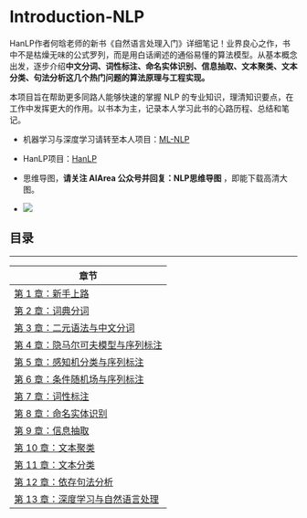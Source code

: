 # Introduction-NLP
HanLP作者何晗老师的新书《自然语言处理入门》详细笔记！业界良心之作，书中不是枯燥无味的公式罗列，而是用白话阐述的通俗易懂的算法模型。从基本概念出发，逐步介绍**中文分词、词性标注、命名实体识别、信息抽取、文本聚类、文本分类、句法分析这几个热门问题的算法原理与工程实现。**

本项目旨在帮助更多同路人能够快速的掌握 NLP 的专业知识，理清知识要点，在工作中发挥更大的作用。以书本为主，记录本人学习此书的心路历程、总结和笔记。

- 机器学习与深度学习请转至本人项目：[ML-NLP](https://github.com/RichardFans/ML-NLP)

- HanLP项目：[HanLP](https://github.com/hankcs/HanLP)

- 思维导图，**请关注 AIArea 公众号并回复：NLP思维导图** ，即能下载高清大图。

- ![](https://github.com/RichardFans/Introduction-NLP/raw/master/img/2020-2-3_16-0-25.png?raw=true)
  



## 目录

----

| 章节                                                         |
| ------------------------------------------------------------ |
| [第 1 章：新手上路](https://github.com/RichardFans/Introduction-NLP/blob/master/chapter/1.%20%E6%96%B0%E6%89%8B%E4%B8%8A%E8%B7%AF.md) |
| [第 2 章：词典分词](https://github.com/RichardFans/Introduction-NLP/blob/master/chapter/2.%E8%AF%8D%E5%85%B8%E5%88%86%E8%AF%8D.md) |
| [第 3 章：二元语法与中文分词](https://github.com/RichardFans/Introduction-NLP/blob/master/chapter/3.%E4%BA%8C%E5%85%83%E8%AF%AD%E6%B3%95%E4%B8%8E%E4%B8%AD%E6%96%87%E5%88%86%E8%AF%8D.md) |
| [第 4 章：隐马尔可夫模型与序列标注](https://github.com/RichardFans/Introduction-NLP/blob/master/chapter/4.%E9%9A%90%E9%A9%AC%E5%B0%94%E5%8F%AF%E5%A4%AB%E6%A8%A1%E5%9E%8B%E4%B8%8E%E5%BA%8F%E5%88%97%E6%A0%87%E6%B3%A8.md ) |
| [第 5 章：感知机分类与序列标注](https://github.com/RichardFans/Introduction-NLP/blob/master/chapter/5.%E6%84%9F%E7%9F%A5%E6%9C%BA%E5%88%86%E7%B1%BB%E4%B8%8E%E5%BA%8F%E5%88%97%E6%A0%87%E6%B3%A8.md) |
| [第 6 章：条件随机场与序列标注](https://github.com/RichardFans/Introduction-NLP/blob/master/chapter/6.%E6%9D%A1%E4%BB%B6%E9%9A%8F%E6%9C%BA%E5%9C%BA%E4%B8%8E%E5%BA%8F%E5%88%97%E6%A0%87%E6%B3%A8.md) |
| [第 7 章：词性标注](https://github.com/RichardFans/Introduction-NLP/blob/master/chapter/7.%E8%AF%8D%E6%80%A7%E6%A0%87%E6%B3%A8.md) |
| [第 8 章：命名实体识别](https://github.com/RichardFans/Introduction-NLP/blob/master/chapter/8.%E5%91%BD%E5%90%8D%E5%AE%9E%E4%BD%93%E8%AF%86%E5%88%AB.md) |
| [第 9 章：信息抽取](https://github.com/RichardFans/Introduction-NLP/blob/master/chapter/9.%E4%BF%A1%E6%81%AF%E6%8A%BD%E5%8F%96.md) |
| [第 10 章：文本聚类](https://github.com/RichardFans/Introduction-NLP/blob/master/chapter/10.%E6%96%87%E6%9C%AC%E8%81%9A%E7%B1%BB.md) |
| [第 11 章：文本分类](https://github.com/RichardFans/Introduction-NLP/blob/master/chapter/11.%E6%96%87%E6%9C%AC%E5%88%86%E7%B1%BB.md) |
| [第 12 章：依存句法分析](https://github.com/RichardFans/Introduction-NLP/blob/master/chapter/12.%E4%BE%9D%E5%AD%98%E5%8F%A5%E6%B3%95%E5%88%86%E6%9E%90.md) |
| [第 13 章：深度学习与自然语言处理](https://github.com/RichardFans/Introduction-NLP/blob/master/chapter/13.%E6%B7%B1%E5%BA%A6%E5%AD%A6%E4%B9%A0%E4%B8%8E%E8%87%AA%E7%84%B6%E8%AF%AD%E8%A8%80%E5%A4%84%E7%90%86.md) |


